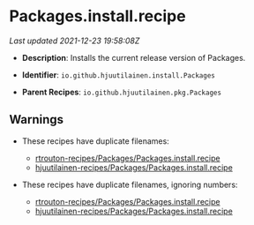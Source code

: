 # Packages.install.recipe

_Last updated 2021-12-23 19:58:08Z_

- **Description**: Installs the current release version of Packages.

- **Identifier**: `io.github.hjuutilainen.install.Packages`

- **Parent Recipes**: `io.github.hjuutilainen.pkg.Packages`

## Warnings

- These recipes have duplicate filenames:
    - [rtrouton-recipes/Packages/Packages.install.recipe](/autopkg-dupe-tracker/rtrouton-recipes/Packages/Packages.install.recipe)
    - [hjuutilainen-recipes/Packages/Packages.install.recipe](/autopkg-dupe-tracker/hjuutilainen-recipes/Packages/Packages.install.recipe)

- These recipes have duplicate filenames, ignoring numbers:
    - [rtrouton-recipes/Packages/Packages.install.recipe](/autopkg-dupe-tracker/rtrouton-recipes/Packages/Packages.install.recipe)
    - [hjuutilainen-recipes/Packages/Packages.install.recipe](/autopkg-dupe-tracker/hjuutilainen-recipes/Packages/Packages.install.recipe)